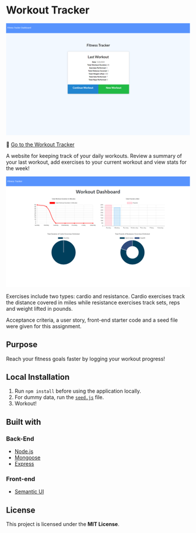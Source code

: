 # Workout Tracker

![Workout tracker homepage](./img/fitnesstracker-homepage.png)

:link: [Go to the Workout Tracker](https://boiling-lake-12312.herokuapp.com/)

A website for keeping track of your daily workouts. Review a summary of your last workout, add exercises to your current workout and view stats for the week!

![Workout tracker homepage](./img/fitnesstracker-dashboard.png)

Exercises include two types: cardio and resistance. Cardio exercises track the distance covered in miles while resistance exercises track sets, reps and weight lifted in pounds.

Acceptance criteria, a user story, front-end starter code and a seed file were given for this assignment.

## Purpose

Reach your fitness goals faster by logging your workout progress!

## Local Installation

1. Run `npm install` before using the application locally.
2. For dummy data, run the [`seed.js`](./seeders/seed.js) file.
3. Workout!

## Built with

### Back-End

- [Node.js](https://nodejs.org/en/)
- [Mongoose](https://mongoosejs.com/)
- [Express](https://expressjs.com/)

### Front-end

- [Semantic UI](https://semantic-ui.com/)

## License

This project is licensed under the **MIT License**.
